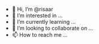 - 👋 Hi, I’m @risaar
- 👀 I’m interested in ...
- 🌱 I’m currently learning ...
- 💞️ I’m looking to collaborate on ...
- 📫 How to reach me ...

<!---
risaar/risaar is a ✨ special ✨ repository because its `README.md` (this file) appears on your GitHub profile.
You can click the Preview link to take a look at your changes.
--->
